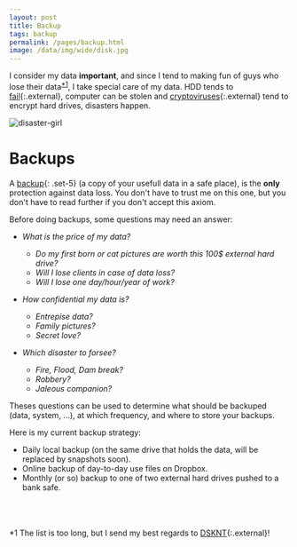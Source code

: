 ```yaml
---
layout: post
title: Backup
tags: backup
permalink: /pages/backup.html
image: /data/img/wide/disk.jpg
---
```


I consider my data **important**, and since I tend to making fun of guys who lose their data<sup>[\*1](#_nb1)</sup>,
I take special care of my data. HDD tends to [fail](https://ai.google/archive/disk_failures.pdf){:.external},
computer can be stolen and [cryptoviruses](https://en.wikipedia.org/wiki/Cryptovirology){:.external} tend to
encrypt hard drives, disasters happen.

![disaster-girl](/data/img/disaster-girl.jpg)

# Backups

A [backup](/tag/backup.html){: .set-5} (a copy of your usefull data in a safe place), is the **only** protection against data loss.
You don't have to trust me on this one, but you don't have to read further if you don't accept this axiom.

Before doing backups, some questions may need an answer:
 - *What is the price of my data?*
   - *Do my first born  or cat pictures are worth this 100$ external hard drive?*
   - *Will I lose clients in case of data loss?*
   - *Will I lose one day/hour/year of work?*

 - *How confidential my data is?*
   - *Entrepise data?*
   - *Family pictures?*
   - *Secret love?*

 - *Which disaster to forsee?*
   - *Fire, Flood, Dam break?*
   - *Robbery?*
   - *Jaleous companion?*

Theses questions can be used to determine what should be backuped (data, system, ...), at which frequency, and where
to store your backups.

Here is my current backup strategy:
 * Daily local backup (on the same drive that holds the data, will be replaced by snapshots soon).
 * Online backup of day-to-day use files on Dropbox.
 * Monthly (or so) backup to one of two external hard drives pushed to a bank safe.




<br /><br /><br />
<a name="_nb1">*1</a> The list is too long, but I send my best regards to [DSKNT](https://www.facebook.com/PhSPHR.Entropy/){:.external}!
